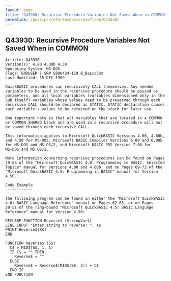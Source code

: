 ```yaml
---
layout: page
title: "Q43930: Recursive Procedure Variables Not Saved When in COMMON"
permalink: /pubs/pc/reference/microsoft/kb/Q43930/
---
```


## Q43930: Recursive Procedure Variables Not Saved When in COMMON

	Article: Q43930
	Version(s): 4.00 4.00b 4.50
	Operating System: MS-DOS
	Flags: ENDUSER | SR# S890424-119 B_BasicCom
	Last Modified: 15-DEC-1989
	
	QuickBASIC procedures can recursively CALL themselves. Any needed
	variables to be used in the recursive procedure should be passed as
	parameters, and all local variables (variables dimensioned only in the
	SUB itself) variables whose values need to be preserved through each
	recursive CALL should be declared as STATIC. STATIC declaration causes
	each variable's values to be retained on the stack for later use.
	
	One important note is that all variables that are located in a COMMON
	or COMMON SHARED block and are used in a recursive procedure will not
	be saved through each recursive CALL.
	
	This information applies to Microsoft QuickBASIC Versions 4.00, 4.00b,
	and 4.50 for MS-DOS, Microsoft BASIC Compiler Versions 6.00 and 6.00b
	for MS-DOS and MS OS/2, and Microsoft BASIC PDS Version 7.00 for
	MS-DOS and MS OS/2.
	
	More information concerning recursive procedures can be found on Pages
	79-83 of the "Microsoft QuickBASIC 4.0: Programming in BASIC: Selected
	Topics" manual for Versions 4.00 and 4.00b, and on Pages 69-72 of the
	"Microsoft QuickBASIC 4.5: Programming in BASIC" manual for Version
	4.50.
	
	Code Example
	------------
	
	The following program can be found in either the "Microsoft QuickBASIC
	4.0: BASIC Language Reference" manual on Pages 62-63, or on Pages
	50-51 of the ring-bound "Microsoft QuickBASIC 4.5: BASIC Language
	Reference" manual for Version 4.50:
	
	DECLARE FUNCTION Reverse$ (StringVar$)
	LINE INPUT "Enter string to reverse: ", X$
	PRINT Reverse$(X$)
	END
	
	FUNCTION Reverse$ (S$)
	  C$ = MID$(S$, 1, 1)
	  IF C$ = "" THEN
	    Reverse$ = ""
	  ELSE
	    Reverse$ = Reverse$(MID$(S$, 2)) + C$
	  END IF
	END FUNCTION
